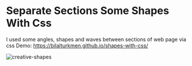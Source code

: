 # Separate Sections Some Shapes With Css
I used some angles, shapes and waves between sections of web page via css
Demo: https://bilalturkmen.github.io/shapes-with-css/

![creative-shapes](https://user-images.githubusercontent.com/30315981/216070889-4fcb3f83-4f42-4f9d-a6e4-75375e71b73d.jpg)
